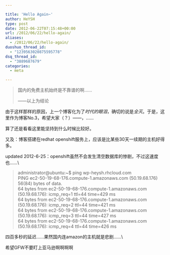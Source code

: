 ```yaml
---

title: 'Hello Again~'
author: HeYSH
type: post
date: 2012-06-22T07:15:48+00:00
url: /2012/06/22/hello-again/
aliases:
  - /2012/06/22/hello-again/
duoshuo_thread_id:
  - "1239563020875595778"
dsq_thread_id:
  - "3889687679"
categories:
  - meta

---
```

> 国内的免费主机始终是不靠谱的啊……
>
> ——以上为结论



由于这样那样的原因，上一个博客化为了*时代的眼泪*，确切的说是*全灭*。于是，这里作为博客No.3，希望大家（？）——，……

算了还是看看这里能坚持到什么时候比较好。


又及：博客搭建在redhat
openshift服务上，应该是比某些30天一续期的主机好得多。



updated
2012-6-25：openshift虽然不会发生清空数据库的惨剧，不过这速度也……\



> administrator@ubuntu:\~\$ ping wp-heysh.rhcloud.com\
> PING ec2-50-19-68-176.compute-1.amazonaws.com (50.19.68.176) 56(84)
> bytes of data.\
> 64 bytes from ec2-50-19-68-176.compute-1.amazonaws.com (50.19.68.176):
> icmp\_req=1 ttl=44 time=429 ms\
> 64 bytes from ec2-50-19-68-176.compute-1.amazonaws.com (50.19.68.176):
> icmp\_req=2 ttl=44 time=421 ms\
> 64 bytes from ec2-50-19-68-176.compute-1.amazonaws.com (50.19.68.176):
> icmp\_req=3 ttl=44 time=427 ms\
> 64 bytes from ec2-50-19-68-176.compute-1.amazonaws.com (50.19.68.176):
> icmp\_req=4 ttl=44 time=426 ms


四百多秒的延迟……果然国内连amazon的主机就是悲剧……\

希望GFW不要盯上亚马逊啊啊啊啊
